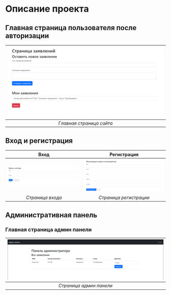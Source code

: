 # Описание проекта

## Главная страница пользователя после авторизации
|![Главная страница](https://github.com/AikenOG/NonViolation/blob/main/assets/main.jpg)|
|:--:|
|*Главная страница сайта*|


## Вход и регистрация
|Вход|Регистрация|
|:--:|:--:|
|![Страница входа](https://github.com/AikenOG/NonViolation/blob/main/assets/auth.jpg)|![Страница регистрации](https://github.com/AikenOG/NonViolation/blob/main/assets/reg.jpg)|
|*Страница входа*|*Страница регистрации*|

## Административная панель
### Главная страница админ панели
|![Страница админ панели](https://github.com/AikenOG/NonViolation/blob/main/assets/admin.jpg)|
|:--:|
|*Страница админ панели*|